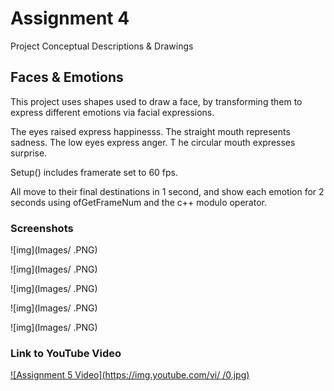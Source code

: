 # Assignment 4

Project Conceptual Descriptions & Drawings

## Faces & Emotions

This project uses shapes used to draw a face, by transforming them to express different emotions via facial expressions. 

The eyes raised express happinesss.
The straight mouth represents sadness. 
The low eyes express anger. T
he circular mouth expresses surprise. 

Setup() includes framerate set to 60 fps.

All move to their final destinations in 1 second, and show each emotion for 2 seconds using ofGetFrameNum and the c++ modulo operator.

### Screenshots

![img](Images/ .PNG)

![img](Images/ .PNG)

![img](Images/ .PNG)

![img](Images/ .PNG)

![img](Images/ .PNG)


### Link to YouTube Video

[![Assignment 5 Video](https://img.youtube.com/vi/ /0.jpg)](https://www.youtube.com/watch?v= )

